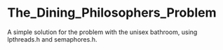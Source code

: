# The_Dining_Philosophers_Problem

A simple solution for the problem with the unisex bathroom, using lpthreads.h and semaphores.h.